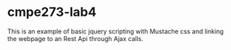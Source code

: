 cmpe273-lab4
============
This is an example of basic jquery scripting with Mustache css and linking the webpage to an Rest Api through Ajax calls.